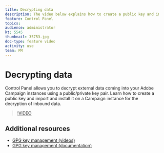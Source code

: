 ```yaml
---
title: Decrypting data
description: The video below explains how to create a public key and import and install it on a Campaign instance for the decryption of data.
feature: Control Panel
topics: 
audience: administrator
kt: 5545
thumbnail: 35753.jpg
doc-type: feature video
activity: use
team: PM
---
```


# Decrypting data

Control Panel allows you to decrypt external data coming into your Adobe Campaign instances using a public/private key pair.
Learn how to create a public key and import and install it on a Campaign instance for the decryption of inbound data.

>[!VIDEO](https://video.tv.adobe.com/v/35753?quality=12)

## Additional resources

* [GPG key management (videos)](./gpg-key-management-overview.md)
* [GPG key management (documentation)](https://docs.adobe.com/content/help/en/control-panel/using/instances-settings/gpg-keys-management.html)
